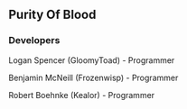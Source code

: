 ## Purity Of Blood

### Developers
Logan Spencer (GloomyToad) - Programmer

Benjamin McNeill (Frozenwisp) - Programmer

Robert Boehnke (Kealor) - Programmer
